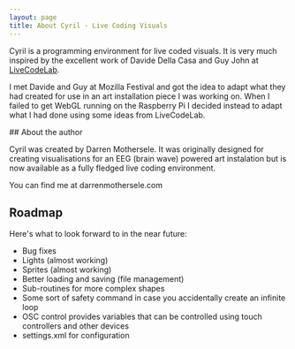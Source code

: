 ```yaml
---
layout: page
title: About Cyril - Live Coding Visuals
---
```


<p class="lead">
Cyril is a programming environment for live coded visuals. It is very
much inspired by the excellent work of Davide Della Casa and Guy&nbsp;John
at <a href="http://livecodelab.net/">LiveCodeLab</a>.</p>

I met Davide and Guy at Mozilla Festival and got the idea to adapt what
they had created for use in an art installation piece I was working on. When
I failed to get WebGL running on the Raspberry Pi I decided instead to adapt
what I had done using some ideas from LiveCodeLab.

## About the author

Cyril was created by Darren Mothersele. It was originally designed for
creating visualisations for an EEG (brain wave) powered art instalation
but is now available as a fully fledged live coding environment.

You can find me at darrenmothersele.com

## Roadmap

Here's what to look forward to in the near future:

 * Bug fixes
 * Lights (almost working)
 * Sprites (almost working)
 * Better loading and saving (file management)
 * Sub-routines for more complex shapes
 * Some sort of safety command in case you accidentally create an infinite loop
 * OSC control provides variables that can be controlled using touch controllers and other devices
 * settings.xml for configuration
